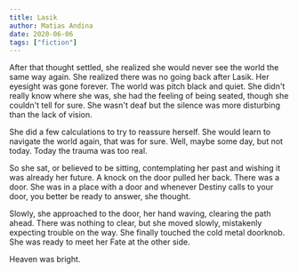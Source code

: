```yaml
---
title: Lasik
author: Matias Andina
date: 2020-06-06
tags: ["fiction"]
---
```


After that thought settled, she realized she would never see the world the same way again. She realized there was no going back after Lasik. Her eyesight was gone forever. The world was pitch black and quiet. She didn't really know where she was, she had the feeling of being seated, though she couldn't tell for sure. She wasn't deaf but the silence was more disturbing than the lack of vision.

She did a few calculations to try to reassure herself. She would learn to navigate the world again, that was for sure. Well, maybe some day, but not today. Today the trauma was too real.

So she sat, or believed to be sitting, contemplating her past and wishing it was already her future. A knock on the door pulled her back. There was a door. She was in a place with a door and whenever Destiny calls to your door, you better be ready to answer, she thought.

Slowly, she approached to the door, her hand waving, clearing the path ahead. There was nothing to clear, but she moved slowly, mistakenly expecting trouble on the way. She finally touched the cold metal doorknob. She was ready to meet her Fate at the other side.

Heaven was bright.